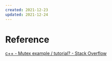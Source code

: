 ```yaml
---
created: 2021-12-23
updated: 2021-12-24
---
```



# Reference
[c++ - Mutex example / tutorial? - Stack Overflow](https://stackoverflow.com/questions/4989451/mutex-example-tutorial)

